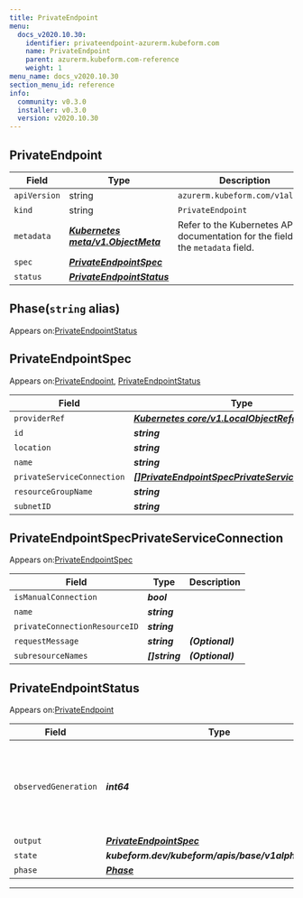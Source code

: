 ```yaml
---
title: PrivateEndpoint
menu:
  docs_v2020.10.30:
    identifier: privateendpoint-azurerm.kubeform.com
    name: PrivateEndpoint
    parent: azurerm.kubeform.com-reference
    weight: 1
menu_name: docs_v2020.10.30
section_menu_id: reference
info:
  community: v0.3.0
  installer: v0.3.0
  version: v2020.10.30
---
```


## PrivateEndpoint
| Field | Type | Description |
| ------ | ----- | ----------- |
| `apiVersion` | string | `azurerm.kubeform.com/v1alpha1` |
|    `kind` | string | `PrivateEndpoint` |
| `metadata` | ***[Kubernetes meta/v1.ObjectMeta](https://v1-18.docs.kubernetes.io/docs/reference/generated/kubernetes-api/v1.18/#objectmeta-v1-meta)***|Refer to the Kubernetes API documentation for the fields of the `metadata` field.|
| `spec` | ***[PrivateEndpointSpec](#privateendpointspec)***||
| `status` | ***[PrivateEndpointStatus](#privateendpointstatus)***||
## Phase(`string` alias)

Appears on:[PrivateEndpointStatus](#privateendpointstatus)

## PrivateEndpointSpec

Appears on:[PrivateEndpoint](#privateendpoint), [PrivateEndpointStatus](#privateendpointstatus)

| Field | Type | Description |
| ------ | ----- | ----------- |
| `providerRef` | ***[Kubernetes core/v1.LocalObjectReference](https://v1-18.docs.kubernetes.io/docs/reference/generated/kubernetes-api/v1.18/#localobjectreference-v1-core)***||
| `id` | ***string***||
| `location` | ***string***||
| `name` | ***string***||
| `privateServiceConnection` | ***[[]PrivateEndpointSpecPrivateServiceConnection](#privateendpointspecprivateserviceconnection)***||
| `resourceGroupName` | ***string***||
| `subnetID` | ***string***||
## PrivateEndpointSpecPrivateServiceConnection

Appears on:[PrivateEndpointSpec](#privateendpointspec)

| Field | Type | Description |
| ------ | ----- | ----------- |
| `isManualConnection` | ***bool***||
| `name` | ***string***||
| `privateConnectionResourceID` | ***string***||
| `requestMessage` | ***string***| ***(Optional)*** |
| `subresourceNames` | ***[]string***| ***(Optional)*** |
## PrivateEndpointStatus

Appears on:[PrivateEndpoint](#privateendpoint)

| Field | Type | Description |
| ------ | ----- | ----------- |
| `observedGeneration` | ***int64***| ***(Optional)*** Resource generation, which is updated on mutation by the API Server.|
| `output` | ***[PrivateEndpointSpec](#privateendpointspec)***| ***(Optional)*** |
| `state` | ***kubeform.dev/kubeform/apis/base/v1alpha1.State***| ***(Optional)*** |
| `phase` | ***[Phase](#phase)***| ***(Optional)*** |
---
